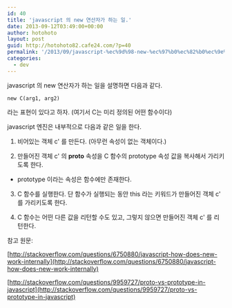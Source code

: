 ```yaml
---
id: 40
title: 'javascript 의 new 연산자가 하는 일.'
date: 2013-09-12T03:49:00+00:00
author: hotohoto
layout: post
guid: http://hotohoto82.cafe24.com/?p=40
permalink: '/2013/09/javascript-%ec%9d%98-new-%ec%97%b0%ec%82%b0%ec%9e%90%ea%b0%80-%ed%95%98%eb%8a%94-%ec%9d%bc/'
categories:
  - dev
---
```

javascript 의 new 연산자가 하는 일을 설명하면 다음과 같다.

```
new C(arg1, arg2)
```

라는 표현이 있다고 하자. (여기서 C는 미리 정의된 어떤 함수이다)

javascript 엔진은 내부적으로 다음과 같은 일을 한다.

1. 비어있는 객체 c' 를 만든다. (아무런 속성이 없는 객체이다.)

2. 만들어진 객체 c' 의 __proto__ 속성을 C 함수의 prototype 속성 값을 복사해서 가리키도록 한다.

- prototype 이라는 속성은 함수에만 존재한다.

3. C 함수를 실행한다. 단 함수가 실행되는 동안 this 라는 키워드가 만들어진 객체 c' 를 가리키도록 한다.

4. C 함수는 어떤 다른 값을 리턴할 수도 있고, 그렇지 않으면 만들어진 객체 c' 를 리턴한다.

참고 원문:

[http://stackoverflow.com/questions/6750880/javascript-how-does-new-work-internally](http://stackoverflow.com/questions/6750880/javascript-how-does-new-work-internally)

[http://stackoverflow.com/questions/9959727/proto-vs-prototype-in-javascript](http://stackoverflow.com/questions/9959727/proto-vs-prototype-in-javascript)
